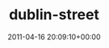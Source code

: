 ---
title:		"dublin-street"
mediatype:		"upload"
description:		"TBC"
date:		"2011-04-16 20:09:10+00:00"
album:		"city"
filename:		"dublin-street.md"
series:		""
cl_public_id:		"city/dublin-street"
cl_version:		1497000282
format:		"tiff"
bytes:		6516012
width:		2560
height:		1440
exposure_mode:		"Manual"
program:		"Manual"
aperture:		"8.0"
focal_length:		"11.0 mm"
iso:		"200"
shutter_speed:		"1/20"
metering:		"Center-weighted average"
flash:		"No Flash"
white_balance:		"Custom"
colour_temp:		"4800"
has_crop:		"true"
orientation:		"Horizontal (normal)"
camera_model:		"NIKON D200"
lens_info:		"11-16mm f/2.8"
artist:		"No artist info"
x_resolution:		"300"
y_resolution:		"300"
---